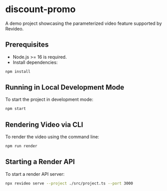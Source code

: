 # discount-promo

A demo project showcasing the parameterized video feature supported by Revideo.

## Prerequisites

- Node.js >= 16 is required.
- Install dependencies:

```sh
npm install
```

## Running in Local Development Mode

To start the project in development mode:

```sh
npm start
```

## Rendering Video via CLI

To render the video using the command line:

```sh
npm run render
```

## Starting a Render API

To start a render API server:

```sh
npx revideo serve --project ./src/project.ts --port 3000
```
